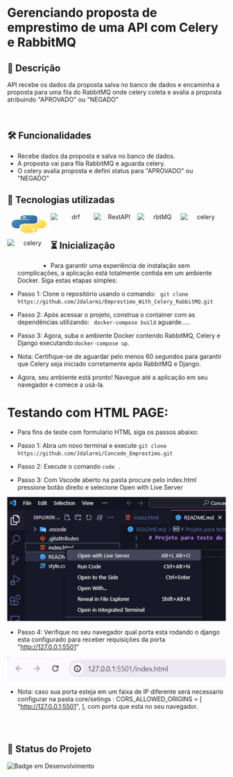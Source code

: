 
# Gerenciando proposta de emprestimo de uma API com Celery e RabbitMQ

## 📖  Descrição

API recebe os dados da proposta salva no banco de dados e encaminha a proposta para uma fila do RabbitMQ onde celery coleta e avalia a proposta atribuindo "APROVADO" ou "NEGADO"

<br/>

## 🛠️ Funcionalidades

- Recebe dados da proposta e salva no banco de dados.
- A proposta vai para fila RabbitMQ e aguarda celery.
- O celery avalia proposta e defini status para "APROVADO" ou "NEGADO"



## 📡 Tecnologias utilizadas 
<div align="center"> 

<img align="left" alt="python" height="50" width="100" src="https://raw.githubusercontent.com/devicons/devicon/master/icons/python/python-original.svg">

<img align="left" alt="drf" height="60" width="100" src="https://img.shields.io/badge/DJANGO-REST-ff1709?style=for-the-badge&logo=django&logoColor=white&color=ff1709&labelColor=gray">

<img align="left" alt="RestAPI" height="60" width="100" src="https://user-images.githubusercontent.com/25181517/192107858-fe19f043-c502-4009-8c47-476fc89718ad.png">

<img align="left" alt="rbtMQ" height="60" width="100" src="https://img.shields.io/badge/RabbitMQ-FF6600.svg?style=for-the-badge&logo=RabbitMQ&logoColor=white">

<img align="left" alt="celery" height="60" width="100" src="https://img.shields.io/badge/Celery-37814A.svg?style=for-the-badge&logo=Celery&logoColor=white">

<img align="left" alt="celery" height="60" width="100" src="https://img.shields.io/badge/Docker-2496ED.svg?style=for-the-badge&logo=Docker&logoColor=white">

</div>


<br/>


## ⏳ Inicialização

- Para garantir uma experiência de instalação sem complicações, a aplicação está totalmente contida em um ambiente Docker. Siga estas etapas simples:

- Passo 1: Clone o repositório usando o comando: ``` git clone https://github.com/Jdalarmi/Emprestimo_With_Celery_RabbitMQ.git```

- Passo 2: Após acessar o projeto, construa o container com as dependências utilizando: ``` docker-compose build``` aguarde.....

- Passo 3: Agora, suba o ambiente Docker contendo RabbitMQ, Celery e Django executando:```docker-compose up```.

- Nota: Certifique-se de aguardar pelo menos 60 segundos para garantir que Celery seja iniciado corretamente após RabbitMQ e Django.

- Agora, seu ambiente está pronto! Navegue até a aplicação em seu navegador e comece a usá-la.

# Testando com HTML PAGE:
- Para fins de teste com formulario HTML siga os passos abaixo:
- Passo 1: Abra um novo terminal e execute ```git clone https://github.com/Jdalarmi/Concede_Emprestimo.git```

- Passo 2: Execute o comando ```code .```

- Passo 3: Com Vscode aberto na pasta procure pelo index.html pressione botão direito e selecione Open with Live Server

![Alt text](ajuda.png)
- Passo 4: Verifique no seu navegador qual porta esta rodando o django esta configurado para receber requisições da porta "http://127.0.0.1:5501"

![Alt text](ajuda2.png)

- Nota: caso sua porta esteja em um faixa de IP diferente será necessario configurar na pasta core/setings : CORS_ALLOWED_ORIGINS = [
    "http://127.0.0.1:5501", 
], com porta que esta no seu navegador.

<br/>


<br/>

## 🔎 Status do Projeto

![Badge em Desenvolvimento](https://img.shields.io/badge/Status-Em%20Desenvolvimento-green)

<br/>


